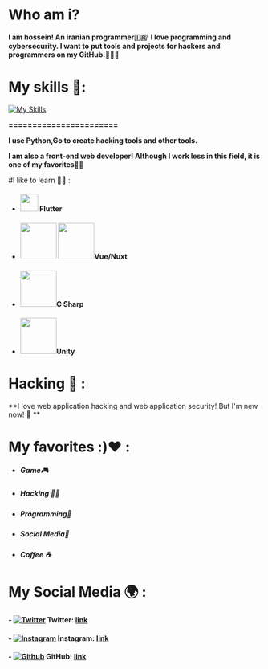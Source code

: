 # Who am i?
**I am hossein! An iranian programmer🇮🇷! I love programming and cybersecurity. I want to put tools and projects for hackers and programmers on my GitHub.👨‍💻🔥**
# My skills 💪:
[![My Skills](https://skillicons.dev/icons?i=html,css,sass,js,bootstrap,tailwind,react,next,python,linux,c,git)](https://skillicons.dev)

**=======================**


**I use Python,Go to create hacking tools and other tools.**



**I am also a front-end web developer! Although I work less in this field, it is one of my favorites👨‍💻**

#I like to learn 🧑‍🎓 :
- #### <img src="https://skillicons.dev/icons?i=flutter" height="35"/> Flutter 
- #### <img src="https://skillicons.dev/icons?i=vue" width="72"/> <img src="https://skillicons.dev/icons?i=nuxt" width="72"/>Vue/Nuxt
- #### <img src="https://skillicons.dev/icons?i=c#" width="72"/>C Sharp
- #### <img src="https://skillicons.dev/icons?i=unity" width="72"/>Unity 

# Hacking 🐍 :
**I love web application hacking and web application security! But I'm new now! 🥲 **

# My favorites :)❤️ :

- ##### Game🎮
- ##### Hacking 👨‍💻
- ##### Programming📝
- ##### Social Media📰
- ##### Coffee ☕
# My Social Media 🌍 :

####  - [![Twitter](https://skillicons.dev/icons?i=twitter)](https://skillicons.dev)  Twitter: [link](https://twitter.com/hosseinyn91 "twitter")
#### - [![Instagram](https://skillicons.dev/icons?i=instagram)](https://skillicons.dev) Instagram: [link](https://www.instagram.com/hosseinyadegarnia/ "link")
#### - [![Github](https://skillicons.dev/icons?i=github)](https://skillicons.dev) GitHub: [link](https://github.com/hosseinyn)
